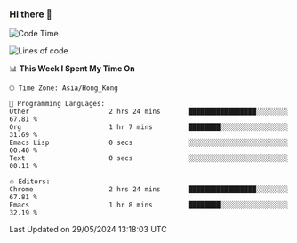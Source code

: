 ### Hi there 👋

<!--
**nicehiro/nicehiro** is a ✨ _special_ ✨ repository because its `README.md` (this file) appears on your GitHub profile.

Here are some ideas to get you started:

- 🔭 I’m currently working on ...
- 🌱 I’m currently learning ...
- 👯 I’m looking to collaborate on ...
- 🤔 I’m looking for help with ...
- 💬 Ask me about ...
- 📫 How to reach me: ...
- 😄 Pronouns: ...
- ⚡ Fun fact: ...
-->

<!--START_SECTION:waka-->
![Code Time](http://img.shields.io/badge/Code%20Time-330%20hrs%2025%20mins-blue)

![Lines of code](https://img.shields.io/badge/From%20Hello%20World%20I%27ve%20Written-2.7%20million%20lines%20of%20code-blue)

📊 **This Week I Spent My Time On** 

```text
🕑︎ Time Zone: Asia/Hong_Kong

💬 Programming Languages: 
Other                    2 hrs 24 mins       █████████████████░░░░░░░░   67.81 % 
Org                      1 hr 7 mins         ████████░░░░░░░░░░░░░░░░░   31.69 % 
Emacs Lisp               0 secs              ░░░░░░░░░░░░░░░░░░░░░░░░░   00.40 % 
Text                     0 secs              ░░░░░░░░░░░░░░░░░░░░░░░░░   00.11 % 

🔥 Editors: 
Chrome                   2 hrs 24 mins       █████████████████░░░░░░░░   67.81 % 
Emacs                    1 hr 8 mins         ████████░░░░░░░░░░░░░░░░░   32.19 % 
```


 Last Updated on 29/05/2024 13:18:03 UTC
<!--END_SECTION:waka-->
